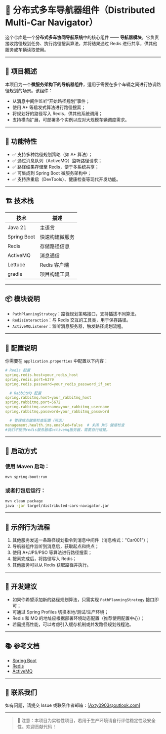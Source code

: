 # 🚗 分布式多车导航器组件（Distributed Multi-Car Navigator）

这个仓库是一个**分布式多车协同导航系统**中的核心组件 —— **导航器模块**。它负责接收路径规划任务、执行路径搜索算法，并将结果通过 Redis 进行共享，供其他服务或车辆读取使用。

---

## 📌 项目概述

本项目为一个**微服务架构下的导航器组件**，适用于需要在多个车辆之间进行协调路径规划的场景。该组件：

- 从消息中间件监听“开始路径规划”事件；
- 使用 A* 等启发式算法进行路径搜索；
- 将规划好的路径写入 Redis，供其他系统调用；
- 支持横向扩展，可部署多个实例以应对大规模车辆调度需求。

---

## 🧩 功能特性

- ✅ 支持多种路径规划策略（如 A* 算法）；
- ✅ 通过消息队列（ActiveMQ）监听路径请求；
- ✅ 路径结果存储至 Redis，便于多系统共享；
- ✅ 可集成到 Spring Boot 微服务架构中；
- ✅ 支持热重启（DevTools）、健康检查等现代开发功能。

---

## 🏗️ 技术栈

| 技术          | 描述 |
|-------------|------|
| Java 21     | 主语言 |
| Spring Boot | 快速构建微服务 |
| Redis       | 存储路径信息 |
| ActiveMQ    | 消息通信 |
| Lettuce     | Redis 客户端 |
| gradle      | 项目构建工具 |

---

## 📦 模块说明

- `PathPlanningStrategy`：路径规划策略接口，支持插拔不同算法。
- `RedisInteraction`：与 Redis 交互的工具类，用于保存路径。
- `ActiveMQListener`：监听消息服务器，触发路径规划流程。

---

## 🔧 配置说明

你需要在 `application.properties` 中配置以下内容：

```yaml
# Redis 配置
spring.redis.host=your_redis_host
spring.redis.port=6379
spring.redis.password=your_redis_password_if_set

  # RabbitMQ 配置
spring.rabbitmq.host=your_rabbitmq_host
spring.rabbitmq.port=5672
spring.rabbitmq.username=your_rabbitmq_username
spring.rabbitmq.password=your_rabbitmq_password

  # 管理端点健康检查配置（可选）
management.health.jms.enabled=false  # 关闭 JMS 健康检查
#我们不提供redis服务器或activemq服务器，需要自行搭建。
```

---

## 🚀 启动方式

### 使用 Maven 启动：

```bash
mvn spring-boot:run
```

### 或者打包后运行：

```bash
mvn clean package
java -jar target/distributed-cars-navigator.jar
```

---

## 📝 示例行为流程

1. 其他服务发送一条路径规划指令到消息中间件（消息格式："Car001"）；
2. 导航器组件监听到消息后，获取起点和终点；
3. 使用 A*/JPS/PSO 等算法进行路径搜索；
4. 搜索完成后，将路径写入 Redis；
5. 其他服务可以从 Redis 获取路径并执行。

---

## 🤝 开发建议

- 如果你希望添加新的路径规划算法，只需实现 `PathPlanningStrategy` 接口即可；
- 可通过 Spring Profiles 切换本地/测试/生产环境；
- Redis 和 MQ 的地址应根据部署环境动态配置（推荐使用配置中心）；
- 若需提高性能，可以考虑引入缓存机制或并发路径规划线程池。

---

## 📚 参考文档

- [Spring Boot](https://docs.spring.io/spring-boot/docs/current/reference/html/)
- [Redis](https://redis.io/documentation)
- [ActiveMQ](https://activemq.apache.org/)

---

## 📧 联系我们

如有问题，请提交 Issue 或联系作者邮箱：[Axty0903@outlook.com]

---

> 🚨 注意：本项目为实验性项目，若用于生产环境请自行评估稳定性及安全性。欢迎贡献代码！
